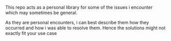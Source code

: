 This repo acts as a personal library for some of the issues i encounter which may sometimes be general.

As they are personal encounters, i can best describe them how they occurred and how i was able to resolve them. Hence the solutions might not exactly fit your use case